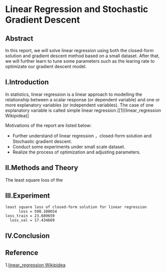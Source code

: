 # Linear Regression and Stochastic Gradient Descent

## Abstract
In this report, we will solve linear regression using both the closed-form solution and gradient descent method based on a small dataset.
After that, we will further learn to tune some parameters such as the learing rate to optimizate our gradient descent model.  

## I.Introduction
In statistics, linear regression is a linear approach to modelling the relationship between a scalar response (or dependent variable) and one or more explanatory variables (or independent variables). The case of one explanatory variable is called simple linear regression.\[[1](linear_regression Wikipidea)\]

Motivations of the report are listed below:
* Further understand of linear regression ，closed-form solution and Stochastic gradient descent.
* Conduct some experiments under small scale dataset.
* Realize the process of optimization and adjusting parameters.

## II.Methods and Theory


The least square loss of the 


## III.Experiment



    least square loss of closed-form solution for linear regression
          loss = 598.108654
    loss_train = 23.689659
      loss_val = 17.434669

## IV.Conclusion

## Reference
1.[linear_regression Wikipidea](https://en.wikipedia.org/wiki/Linear_regression)

